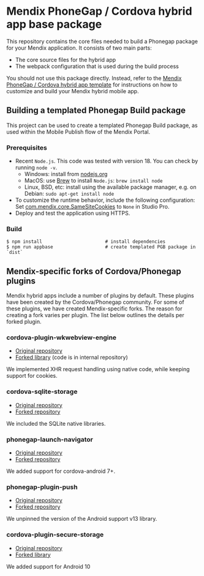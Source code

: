 # Mendix PhoneGap / Cordova hybrid app base package

This repository contains the core files needed to build a Phonegap package for your Mendix application.
It consists of two main parts:

- The core source files for the hybrid app
- The webpack configuration that is used during the build process

You should not use this package directly.
Instead, refer to the [Mendix PhoneGap / Cordova hybrid app template](https://github.com/mendix/hybrid-app-template/) for instructions on how to customize and build your Mendix hybrid mobile app.

## Building a templated Phonegap Build package

This project can be used to create a templated Phonegap Build package, as used within the Mobile Publish flow of the Mendix Portal.

### Prerequisites

- Recent `Node.js`. This code was tested with version 18. You can check by running `node -v`.
    - Windows: install from [nodejs.org](https://nodejs.org/en/download/)
    - MacOS: use [Brew](https://brew.sh/) to install `Node.js`: `brew install node`
    - Linux, BSD, etc: install using the available package manager, e.g. on Debian: `sudo apt-get install node`
- To customize the runtime behavior, include the following configuration: Set [com.mendix.core.SameSiteCookies](https://docs.mendix.com/refguide/custom-settings/#commendixcoreSameSiteCookies) to `None` in Studio Pro.
- Deploy and test the application using HTTPS.

### Build

```
$ npm install                       # install dependencies
$ npm run appbase                   # create templated PGB package in `dist`
```

## Mendix-specific forks of Cordova/Phonegap plugins

Mendix hybrid apps include a number of plugins by default.
These plugins have been created by the Cordova/Phonegap community.
For some of these plugins, we have created Mendix-specific forks.
The reason for creating a fork varies per plugin.
The list below outlines the details per forked plugin.

### cordova-plugin-wkwebview-engine

- [Original repository](https://github.com/apache/cordova-plugin-wkwebview-engine)
- [Forked library](https://www.npmjs.com/package/@mendix/cordova-plugin-wkwebview-engine-mx) (code is in internal repository)

We implemented XHR request handling using native code, while keeping support for cookies.

### cordova-sqlite-storage

- [Original repository](https://github.com/litehelpers/Cordova-sqlite-storage)
- [Forked repository](https://github.com/mendix/Cordova-sqlite-storage-pgb)

We included the SQLite native libraries.

### phonegap-launch-navigator

- [Original repository](https://github.com/dpa99c/phonegap-launch-navigator)
- [Forked repository](https://github.com/mendix/phonegap-launch-navigator)

We added support for cordova-android 7+.

### phonegap-plugin-push

- [Original repository](https://github.com/phonegap/phonegap-plugin-push)
- [Forked repository](https://github.com/mendix/phonegap-plugin-push)

We unpinned the version of the Android support v13 library.

### cordova-plugin-secure-storage

- [Original repository](https://github.com/Crypho/cordova-plugin-secure-storage)
- [Forked library](https://github.com/mendix/cordova-plugin-secure-storage)

We added support for Android 10
